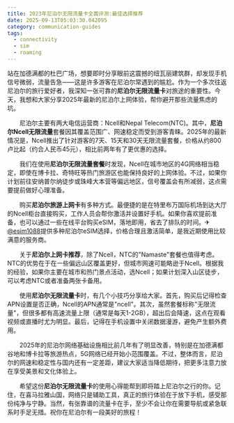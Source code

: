 ```yaml
---
title: 2023年尼泊尔无限流量卡全面评测:最佳选择推荐
date: 2025-09-13T05:03:30.042095
category: communication-guides
tags:
  - connectivity
  - sim
  - roaming
---
```


站在加德满都的杜巴广场，想要即时分享眼前这震撼的纽瓦丽建筑群，却发现手机信号微弱，流量告急——这是许多游客在尼泊尔常遇到的尴尬。作为一个多次往返尼泊尔的旅行爱好者，我深知一张可靠的**尼泊尔无限流量卡**对旅途的重要性。今天，我想和大家分享2025年最新的尼泊尔上网体验，帮你避开那些流量焦虑的坑。

　　尼泊尔主要有两大电信运营商：Ncell和Nepal Telecom(NTC)。其中，**尼泊尔Ncell无限流量**套餐因其覆盖范围广、网速稳定而受到游客青睐。2025年的最新情况是，Ncell推出了针对游客的7天、15天和30天无限流量套餐，价格从约800卢比起（约合人民币45元），相比前两年有了更优惠的选择。

　　我们在使用**尼泊尔无限流量套餐**时发现，Ncell在城市地区的4G网络相当稳定，即使在博卡拉、奇特旺等热门旅游区也能保持良好的上网体验。不过，如果你计划前往安纳普尔纳徒步或珠峰大本营等偏远地区，信号覆盖会有所减弱，这点需要提前做好心理准备。

　　购买**尼泊尔旅游上网卡**有多种方式。最便捷的是在特里布万国际机场到达大厅的Ncell柜台直接购买，工作人员会帮你激活并设置好手机。如果你喜欢提前准备，也可以通过一些在线平台购买eSIM，落地即用，省去了排队的时间。✈[@esim1088](https://t.me/s/esim1088)提供多种尼泊尔eSIM选择，价格合理且激活简单，是我近期使用比较满意的服务商。

　　关于**尼泊尔上网卡推荐**，除了Ncell，NTC的"Namaste"套餐也值得考虑。NTC的优势在于在一些偏远山区覆盖更好，但城市网速可能略逊于Ncell。根据我的经验，如果你主要在城市和热门景点活动，选Ncell；如果计划深入山区徒步，可以考虑NTC或者准备两张卡备用。

　　使用**尼泊尔无限流量卡**时，有几个小技巧分享给大家。首先，购买后记得检查APN设置是否正确，Ncell的APN通常是"ncell"。其次，虽然套餐标称"无限流量"，但很多都有高速流量上限（通常是每天1-2GB），超出后会降速，这点在观看视频或直播时尤为明显。最后，记得在手机设置中关闭数据漫游，避免产生额外费用。

　　2025年的尼泊尔网络基础设施相比前几年有了明显改善，特别是在加德满都谷地和博卡拉等旅游热点，5G网络已经开始小范围覆盖。不过，整体而言，尼泊尔的网速和稳定性与国内还有一定差距，建议大家适当降低期待，把更多注意力放在享受美景和文化体验上。

　　希望这份**尼泊尔无限流量卡**的使用心得能帮到即将踏上尼泊尔之行的你。记住，在喜马拉雅山国，网络只是辅助工具，真正的旅行体验在于放下手机，感受那份纯净与宁静。当然，有张靠谱的流量卡在手，至少不会让你在需要导航或紧急联系时手足无措。祝你在尼泊尔有一段美好的旅程！